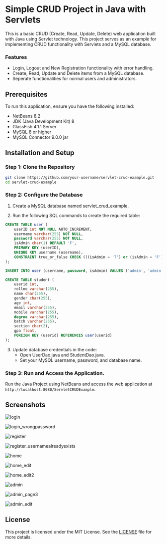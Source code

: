 # Simple CRUD Project in Java with Servlets

This is a basic CRUD (Create, Read, Update, Delete) web application built with Java using Servlet technology. This project serves as an example for implementing CRUD functionality with Servlets and a MySQL database.

### Features
- Login, Logout and New Registration functionality with error handling.
- Create, Read, Update and Delete items from a MySQL database.
- Seperate functionalities for normal users and administrators.

## Prerequisites

To run this application, ensure you have the following installed:
- NetBeans 8.2
- JDK (Java Development Kit) 8
- GlassFish 4.1.1 Server
- MySQL 8 or higher
- MySQL Connector 9.0.0 jar

## Installation and Setup

### Step 1: Clone the Repository 
```bash
git clone https://github.com/your-username/servlet-crud-example.git 
cd servlet-crud-example
```

### Step 2: Configure the Database
1. Create a MySQL database named servlet_crud_example.

2. Run the following SQL commands to create the required table:
```sql
CREATE TABLE user (
	userID int NOT NULL AUTO_INCREMENT,
  	username varchar(255) NOT NULL,
  	password varchar(255) NOT NULL,
  	isAdmin char(1) DEFAULT 'F',
  	PRIMARY KEY (userID),
  	UNIQUE KEY username (username),
  	CONSTRAINT true_or_false CHECK (((isAdmin = 'T') or (isAdmin = 'F')))
);
```
```sql
INSERT INTO user (username, password, isAdmin) VALUES ('admin', 'admin', 'T');
```
```sql
CREATE TABLE student (
	userid int,
	rollno varchar(255),
	name char(255),
	gender char(255),
	age int,
	email varchar(255),
	mobile varchar(255),
	degree varchar(255),
	batch varchar(255),
	section char(2),
	gpa float,
	FOREIGN KEY (userid) REFERENCES user(userid)
);
```

3. Update database credentials in the code:
   - Open UserDao.java and StudentDao.java.
   - Set your MySQL username, password, and database name.

### Step 3: Run and Access the Application.
Run the Java Project using NetBeans and access the web application at `http://localhost:8080/ServletCRUDExample`.

## Screenshots

![login](screenshots/login.PNG)

![login_wrongpassword](screenshots/login_wrongpassword.PNG)

![register](screenshots/register.PNG)

![register_usernamealreadyexists](screenshots/register_usernamealreadyexists.PNG)

![home](screenshots/home.PNG)

![home_edit](screenshots/home_edit.PNG)

![home_edit2](screenshots/home_edit2.PNG)

![admin](screenshots/admin.PNG)

![admin_page3](screenshots/admin_page3.PNG)

![admin_edit](screenshots/admin_edit.PNG)

## License

This project is licensed under the MIT License. See the [LICENSE](LICENSE) file for more details.
